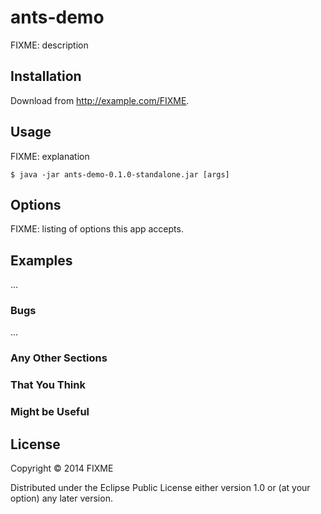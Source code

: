 # ants-demo

FIXME: description

## Installation

Download from http://example.com/FIXME.

## Usage

FIXME: explanation

    $ java -jar ants-demo-0.1.0-standalone.jar [args]

## Options

FIXME: listing of options this app accepts.

## Examples

...

### Bugs

...

### Any Other Sections
### That You Think
### Might be Useful

## License

Copyright © 2014 FIXME

Distributed under the Eclipse Public License either version 1.0 or (at
your option) any later version.
